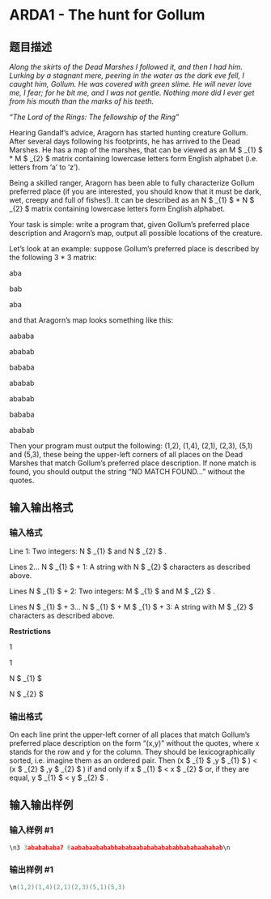 # ARDA1 - The hunt for Gollum

## 题目描述

_Along the skirts of the Dead Marshes I followed it, and then I had him. Lurking by a stagnant mere, peering in the water as the dark eve fell, I caught him, Gollum. He was covered with green slime. He will never love me, I fear; for he bit me, and I was not gentle. Nothing more did I ever get from his mouth than the marks of his teeth._

_“The Lord of the Rings: The fellowship of the Ring”_

Hearing Gandalf’s advice, Aragorn has started hunting creature Gollum. After several days following his footprints, he has arrived to the Dead Marshes. He has a map of the marshes, that can be viewed as an M $ _{1} $ \* M $ _{2} $ matrix containing lowercase letters form English alphabet (i.e. letters from ‘a’ to ‘z’).

Being a skilled ranger, Aragorn has been able to fully characterize Gollum preferred place (if you are interested, you should know that it must be dark, wet, creepy and full of fishes!). It can be described as an N $ _{1} $ \* N $ _{2} $ matrix containing lowercase letters form English alphabet.

Your task is simple: write a program that, given Gollum’s preferred place description and Aragorn’s map, output all possible locations of the creature.

Let’s look at an example: suppose Gollum’s preferred place is described by the following 3 \* 3 matrix:

aba

bab

aba

and that Aragorn’s map looks something like this:

aababa

ababab

bababa

ababab

ababab

bababa

ababab

Then your program must output the following: (1,2), (1,4), (2,1), (2,3), (5,1) and (5,3), these being the upper-left corners of all places on the Dead Marshes that match Gollum’s preferred place description. If none match is found, you should output the string “NO MATCH FOUND...” without the quotes.

## 输入输出格式

### 输入格式

Line 1: Two integers: N $ _{1} $ and N $ _{2} $ .

Lines 2… N $ _{1} $ + 1: A string with N $ _{2} $ characters as described above.

Lines N $ _{1} $ + 2: Two integers: M $ _{1} $ and M $ _{2} $ .

Lines N $ _{1} $ + 3… N $ _{1} $ + M $ _{1} $ + 3: A string with M $ _{2} $ characters as described above.

**Restrictions**

1

1

N $ _{1} $

N $ _{2} $

### 输出格式

On each line print the upper-left corner of all places that match Gollum’s preferred place description on the form “(x,y)” without the quotes, where x stands for the row and y for the column. They should be lexicographically sorted, i.e. imagine them as an ordered pair. Then (x $ _{1} $ ,y $ _{1} $ ) < (x $ _{2} $ ,y $ _{2} $ ) if and only if x $ _{1} $ < x $ _{2} $ or, if they are equal, y $ _{1} $ < y $ _{2} $ .

## 输入输出样例

### 输入样例 #1

```cpp
\n3 3ababababa7 6aababaabababbababaababababababbababaababab\n
```


### 输出样例 #1

```cpp
\n(1,2)(1,4)(2,1)(2,3)(5,1)(5,3)
```


